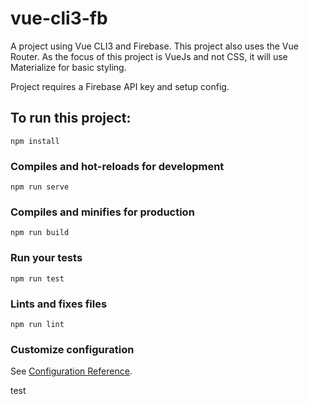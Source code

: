 # vue-cli3-fb  
A project using Vue CLI3 and Firebase. This project also uses the Vue Router. As the focus of this project is VueJs and not CSS, it will use Materialize for basic styling.

Project requires a Firebase API key and setup config.

## To run this project:
```
npm install
```

### Compiles and hot-reloads for development
```
npm run serve
```

### Compiles and minifies for production
```
npm run build
```

### Run your tests
```
npm run test
```

### Lints and fixes files
```
npm run lint
```

### Customize configuration
See [Configuration Reference](https://cli.vuejs.org/config/).

test